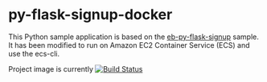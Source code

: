 
# py-flask-signup-docker
This Python sample application is based on the [eb-py-flask-signup](https://github.com/awslabs/eb-py-flask-signup) sample. It has been modified to run on Amazon EC2 Container Service (ECS) and use the ecs-cli.

Project image is currently [![Build Status](http://jenkins.kapua.org/job/ecs-demo/badge/icon)](http://jenkins.kapua.org/job/ecs-demo/)

